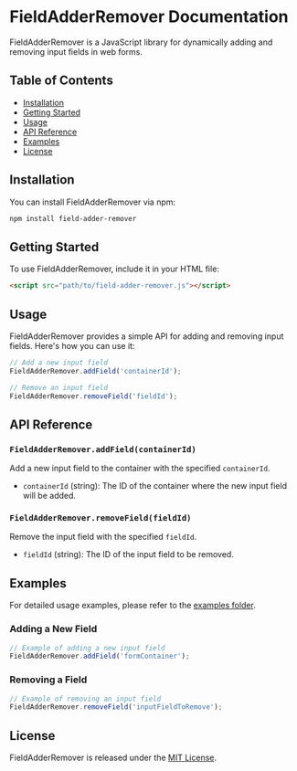 # FieldAdderRemover Documentation

FieldAdderRemover is a JavaScript library for dynamically adding and removing input fields in web forms.

## Table of Contents

- [Installation](#installation)
- [Getting Started](#getting-started)
- [Usage](#usage)
- [API Reference](#api-reference)
- [Examples](#examples)
- [License](#license)

## Installation

You can install FieldAdderRemover via npm:

```bash
npm install field-adder-remover
```

## Getting Started

To use FieldAdderRemover, include it in your HTML file:

```html
<script src="path/to/field-adder-remover.js"></script>
```

## Usage

FieldAdderRemover provides a simple API for adding and removing input fields. Here's how you can use it:

```javascript
// Add a new input field
FieldAdderRemover.addField('containerId');

// Remove an input field
FieldAdderRemover.removeField('fieldId');
```

## API Reference

### `FieldAdderRemover.addField(containerId)`

Add a new input field to the container with the specified `containerId`.

- `containerId` (string): The ID of the container where the new input field will be added.

### `FieldAdderRemover.removeField(fieldId)`

Remove the input field with the specified `fieldId`.

- `fieldId` (string): The ID of the input field to be removed.

## Examples

For detailed usage examples, please refer to the [examples folder](./examples).

### Adding a New Field

```javascript
// Example of adding a new input field
FieldAdderRemover.addField('formContainer');
```

### Removing a Field

```javascript
// Example of removing an input field
FieldAdderRemover.removeField('inputFieldToRemove');
```

## License

FieldAdderRemover is released under the [MIT License](./LICENSE).
